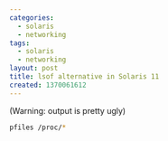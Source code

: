 ```yaml
---
categories:
  - solaris
  - networking
tags:
  - solaris
  - networking
layout: post
title: lsof alternative in Solaris 11
created: 1370061612
---
```


(Warning: output is pretty ugly)

```bash
pfiles /proc/*
```
